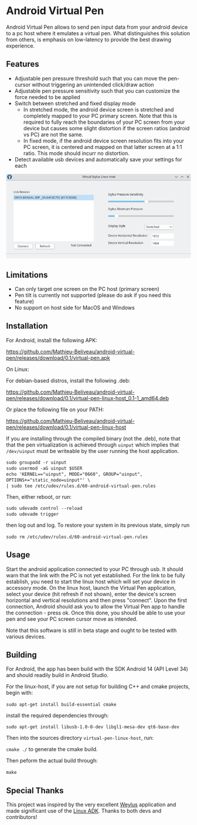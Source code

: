 # Android Virtual Pen

Android Virtual Pen allows to send pen input data from your android device to a pc host where it emulates a virtual pen.
What distinguishes this solution from others, is emphasis on low-latency to provide the best drawing experience.

## Features

- Adjustable pen pressure threshold such that you can move the pen-cursor without triggering an unintended click/draw action
- Adjustable pen pressure sensitivity such that you can customize the force needed to be applied
- Switch between stretched and fixed display mode
  - In stretched mode, the android device screen is stretched and completely mapped to your PC primary screen. Note that this is required to fully reach the boundaries of your PC screen from your device but causes some slight distortion if the screen ratios (android vs PC) are not the same.
  - In fixed mode, if the android device screen resolution fits into your PC screen, it is centered and mapped on that latter screen at a 1:1 ratio. This mode should incurr no distortion.
- Detect available usb devices and automatically save your settings for each

![alt text](https://github.com/Mathieu-Beliveau/android-virtual-pen/blob/main/android-virtual-pen-linux-host.png?raw=true)

## Limitations

- Can only target one screen on the PC host (primary screen)  
- Pen tilt is currently not supported (please do ask if you need this feature)
- No support on host side for MacOS and Windows

## Installation

For Android, install the following APK:

https://github.com/Mathieu-Beliveau/android-virtual-pen/releases/download/0.1/virtual-pen.apk

On Linux:

For debian-based distros, install the following .deb:

https://github.com/Mathieu-Beliveau/android-virtual-pen/releases/download/0.1/virtual-pen-linux-host_0.1-1_amd64.deb

Or place the following file on your PATH:

https://github.com/Mathieu-Beliveau/android-virtual-pen/releases/download/0.1/virtual-pen-linux-host

If you are installing through the compiled binary (not the .deb), note that that the pen virtualization 
is achieved through `uinput` which implies that `/dev/uinput` must be writeable by the user running the host application.

```
sudo groupadd -r uinput
sudo usermod -aG uinput $USER
echo 'KERNEL=="uinput", MODE="0660", GROUP="uinput", OPTIONS+="static_node=uinput"' \
| sudo tee /etc/udev/rules.d/60-android-virtual-pen.rules
```

Then, either reboot, or run:

```
sudo udevadm control --reload
sudo udevadm trigger
```

then log out and log. To restore your system in its previous state, simply run

``sudo rm /etc/udev/rules.d/60-android-virtual-pen.rules``

## Usage

Start the android application connected to your PC through usb. It should warn that the link with the PC is not yet established. For the link to be fully establish, you need to start the linux host which will set your device in accessory mode.
On the linux host, launch the Virtual Pen application, select your device (hit refresh if not shown), enter the device's screen horizontal and vertical resolutions and then press "connect". Upon the first connection, Android should ask you to allow the Virtual Pen app to handle the connection - press ok. 
Once this done, you should be able to use your pen and see your PC screen cursor move as intended.

Note that this software is still in beta stage and ought to be tested with various devices.

## Building

For Android, the app has been build with the SDK Android 14 (API Level 34) and should readily build in Android Studio.

For the linux-host, if you are not setup for building C++ and cmake projects, begin with:

``sudo apt-get install build-essential cmake``

install the required dependencies through:

```
sudo apt-get install libusb-1.0-0-dev libgl1-mesa-dev qt6-base-dev
```

Then into the sources directory ``virtual-pen-linux-host``, run:

``cmake ./`` to generate the cmake build.

Then peform the actual build through:

``make``

## Special Thanks

This project was inspired by the very excellent [Weylus](https://github.com/H-M-H/Weylus) application and
made significant use of the [Linux ADK](https://github.com/gibsson/linux-adk). Thanks to both devs and contributors!


